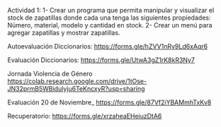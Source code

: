 Actividad 1:
1- Crear un programa que permita manipular y visualizar el stock de zapatillas donde cada una tenga las siguientes propiedades: Número, material, modelo y cantidad en stock.
2- Crear un menú para agregar zapatillas y mostrar zapatillas.




Autoevaluación Diccionarios:
https://forms.gle/hZVV1nRy9Ld6xAqr6


Evaluación Diccionarios: https://forms.gle/UtwA3gZ1rK8kR3Ny7

Jornada Violencia de Género
https://colab.research.google.com/drive/1tOse-JN32prmB5WBidulyju6TeKncxyR?usp=sharing

Evaluación 20 de Noviembre_ https://forms.gle/87Vf2iYBAMmhTxKv8


Recuperatorio:  https://forms.gle/xrzaheaEHeiuzDtA6
